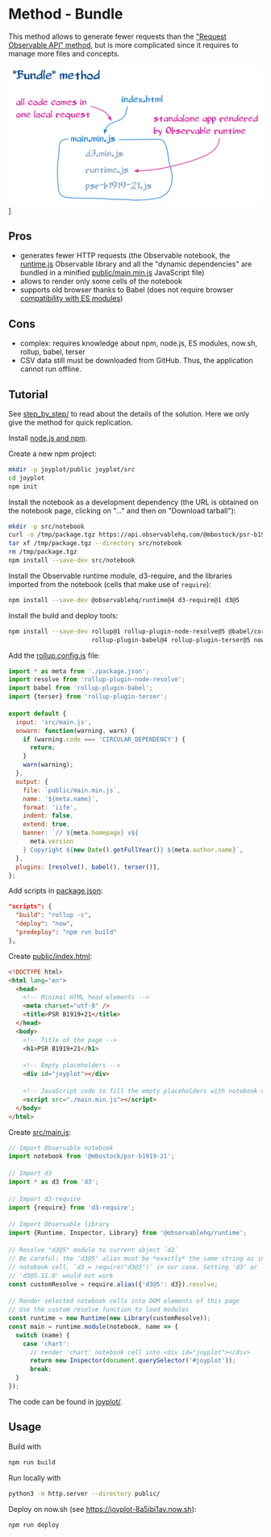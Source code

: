 # Method - Bundle

This method allows to generate fewer requests than the
["Request Observable API" method](../request_observable_api/README.md), but is
more complicated since it requires to manage more files and concepts.

![Diagram for the "Bundle" method](../assets/bundle_method.png)]

## Pros

- generates fewer HTTP requests (the Observable notebook, the
  [runtime.js](https://cdn.jsdelivr.net/npm/@observablehq/runtime@4/dist/runtime.js)
  Observable library and all the "dynamic dependencies" are bundled in a
  minified [public/main.min.js](./joyplot/step6/public/main.min.js) JavaScript
  file)
- allows to render only some cells of the notebook
- supports old browser thanks to Babel (does not require browser
  [compatibility with ES modules](https://developer.mozilla.org/en-US/docs/Web/JavaScript/Reference/Statements/import#Browser_compatibility))

## Cons

- complex: requires knowledge about npm, node.js, ES modules, now.sh, rollup,
  babel, terser
- CSV data still must be downloaded from GitHub. Thus, the application cannot
  run offline.

## Tutorial

See [step_by_step/](./step_by_step/README.md) to read about the details of the
solution. Here we only give the method for quick replication.

Install [node.js and npm](https://nodejs.dev/how-to-install-nodejs).

Create a new npm project:

```bash
mkdir -p joyplot/public joyplot/src
cd joyplot
npm init
```

Install the notebook as a development dependency (the URL is obtained on the
notebook page, clicking on "…" and then on "Download tarball"):

```bash
mkdir -p src/notebook
curl -o /tmp/package.tgz https://api.observablehq.com/@mbostock/psr-b1919-21.tgz?v=3
tar xf /tmp/package.tgz --directory src/notebook
rm /tmp/package.tgz
npm install --save-dev src/notebook
```

Install the Observable runtime module, d3-require, and the libraries imported
from the notebook (cells that make use of `require`):

```bash
npm install --save-dev @observablehq/runtime@4 d3-require@1 d3@5
```

Install the build and deploy tools:

```bash
npm install --save-dev rollup@1 rollup-plugin-node-resolve@5 @babel/core@7 \
                       rollup-plugin-babel@4 rollup-plugin-terser@5 now@16
```

Add the [rollup.config.js](./joyplot/rollup.config.js) file:

```js
import * as meta from './package.json';
import resolve from 'rollup-plugin-node-resolve';
import babel from 'rollup-plugin-babel';
import {terser} from 'rollup-plugin-terser';

export default {
  input: 'src/main.js',
  onwarn: function(warning, warn) {
    if (warning.code === 'CIRCULAR_DEPENDENCY') {
      return;
    }
    warn(warning);
  },
  output: {
    file: `public/main.min.js`,
    name: '${meta.name}',
    format: 'iife',
    indent: false,
    extend: true,
    banner: `// ${meta.homepage} v${
      meta.version
    } Copyright ${new Date().getFullYear()} ${meta.author.name}`,
  },
  plugins: [resolve(), babel(), terser()],
};
```

Add scripts in [package.json](./joyplot/package.json):

```json
"scripts": {
  "build": "rollup -c",
  "deploy": "now",
  "predeploy": "npm run build"
},
```

Create [public/index.html](./joyplot/public/index.html):

```html
<!DOCTYPE html>
<html lang="en">
  <head>
    <!-- Minimal HTML head elements -->
    <meta charset="utf-8" />
    <title>PSR B1919+21</title>
  </head>
  <body>
    <!-- Title of the page -->
    <h1>PSR B1919+21</h1>

    <!-- Empty placeholders -->
    <div id="joyplot"></div>

    <!-- JavaScript code to fill the empty placeholders with notebook cells -->
    <script src="./main.min.js"></script>
  </body>
</html>
```

Create [src/main.js](./joyplot/src/main.js):

```js
// Import Observable notebook
import notebook from '@mbostock/psr-b1919-21';

// Import d3
import * as d3 from 'd3';

// Import d3-require
import {require} from 'd3-require';

// Import Observable library
import {Runtime, Inspector, Library} from '@observablehq/runtime';

// Resolve "d3@5" module to current object `d3`
// Be careful: the 'd3@5' alias must be *exactly* the same string as in your
// notebook cell, `d3 = require("d3@5")` in our case. Setting 'd3' or
// 'd3@5.11.0' would not work
const customResolve = require.alias({'d3@5': d3}).resolve;

// Render selected notebook cells into DOM elements of this page
// Use the custom resolve function to load modules
const runtime = new Runtime(new Library(customResolve));
const main = runtime.module(notebook, name => {
  switch (name) {
    case 'chart':
      // render 'chart' notebook cell into <div id="joyplot"></div>
      return new Inspector(document.querySelector('#joyplot'));
      break;
  }
});
```

The code can be found in [joyplot/](./joyplot/).

## Usage

Build with

```bash
npm run build
```

Run locally with

```bash
python3 -m http.server --directory public/
```

Deploy on now.sh (see https://joyplot-8a5ibi1av.now.sh):

```bash
npm run deploy
```
